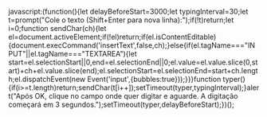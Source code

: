 javascript:(function(){let delayBeforeStart=3000;let typingInterval=30;let t=prompt("Cole o texto (Shift+Enter para nova linha):");if(!t)return;let i=0;function sendChar(ch){let el=document.activeElement;if(!el)return;if(el.isContentEditable){document.execCommand('insertText',false,ch);}else{if(el.tagName==="INPUT"||el.tagName==="TEXTAREA"){let start=el.selectionStart||0,end=el.selectionEnd||0;el.value=el.value.slice(0,start)+ch+el.value.slice(end);el.selectionStart=el.selectionEnd=start+ch.length;el.dispatchEvent(new Event('input',{bubbles:true}));}}}function typer(){if(i>=t.length)return;sendChar(t[i++]);setTimeout(typer,typingInterval);}alert("Após OK, clique no campo onde quer digitar e aguarde. A digitação começará em 3 segundos.");setTimeout(typer,delayBeforeStart);})();
</textarea>

